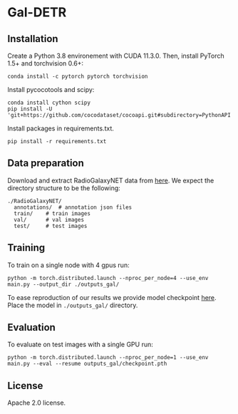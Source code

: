 **Gal-DETR**
========

## Installation
Create a Python 3.8 environement with CUDA 11.3.0. 
Then, install PyTorch 1.5+ and torchvision 0.6+:
```
conda install -c pytorch pytorch torchvision
```
Install pycocotools and scipy:
```
conda install cython scipy
pip install -U 'git+https://github.com/cocodataset/cocoapi.git#subdirectory=PythonAPI'
```
Install packages in requirements.txt.
```
pip install -r requirements.txt
```

## Data preparation

Download and extract RadioGalaxyNET data from [here](https://data.csiro.au/collection/61068).
We expect the directory structure to be the following:
```
./RadioGalaxyNET/
  annotations/  # annotation json files
  train/    # train images
  val/      # val images
  test/     # test images
```

## Training
To train on a single node with 4 gpus run:
```
python -m torch.distributed.launch --nproc_per_node=4 --use_env main.py --output_dir ./outputs_gal/
```
To ease reproduction of our results we provide model checkpoint [here](https://figshare.com/s/4818dcd3abf0a9d425a3). 
Place the model in `./outputs_gal/` directory.

## Evaluation
To evaluate on test images with a single GPU run:
```
python -m torch.distributed.launch --nproc_per_node=1 --use_env main.py --eval --resume outputs_gal/checkpoint.pth
```
## License
Apache 2.0 license. 
